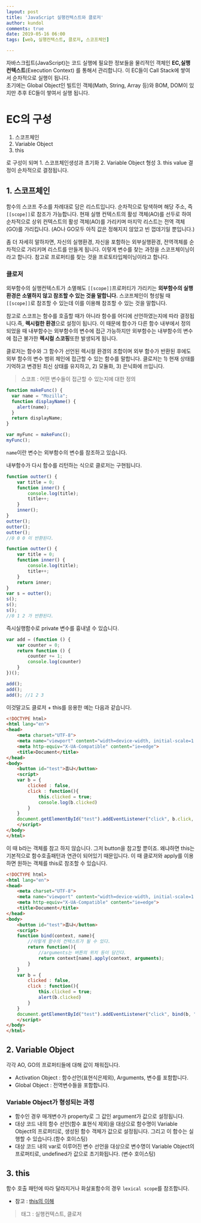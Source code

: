 ```yaml
---
layout: post
title: 'JavaScript 실행컨텍스트와 클로저'
author: kundol
comments: true
date: 2019-05-16 06:00
tags: [web, 실행컨텍스트, 클로저, 스코프체인]

---   
```

자바스크립트(JavaScript)는 코드 실행에 필요한 정보들을 물리적인 객체인  **EC,실행컨텍스트**(Execution Context) 를 통해서 관리합니다. 이 EC들이 Call Stack에 쌓여서 순차적으로 실행이 됩니다.  
초기에는 Global Object인  빌트인 객체(Math, String, Array 등)와 BOM, DOM이 있지만 추후 EC들이 쌓여서 실행 됩니다. 

# EC의 구성
1. 스코프체인
2. Variable Object
3. this

로 구성이 되며 1. 스코프체인생성과 초기화 2.  Variable Object 형성 3. this value 결정이 순차적으로 결정됩니다. 

## 1. 스코프체인
함수의 스코프 주소를 차례대로 담은 리스트입니다. 순차적으로 탐색하며 해당 주소, 즉 `[[scope]]`로 참조가 가능합니다. 
현재 실행 컨텍스트의 활성 객체(AO)를 선두로 하여 순차적으로 상위 컨텍스트의 활성 객체(AO)를 가리키며 마지막 리스트는 전역 객체(GO)를 가리킵니다. (AO나 GO모두 아직 값은 정해지지 않았고 빈 껍데기일 뿐입니다.)

좀 더 자세히 말하자면, 자신의 실행환경, 자신을 포함하는 외부실행환경, 전역객체를 순차적으로 가리키며 리스트를 만들게 됩니다. 이렇게 변수를 찾는 과정을 스코프체이닝이라고 합니다. 참고로 프로퍼티를 찾는 것을 프로토타입체이닝이라고 합니다.  

### 클로저 
외부함수의 실행컨텍스트가 소멸해도 `[[scope]]`프로퍼티가 가리키는 **외부함수의 실행환경은 소멸하지 않고 참조할 수 있는 것을 말합니다.** 스코프체인이 형성될 때 `[[scope]]`로 참조할 수 있는데 이를 이용해 참조할 수 있는 것을 말합니다.

참고로 스코프는 함수를 호출할 때가 아니라 함수를 어디에 선언하였는지에 따라 결정됩니다.즉, **렉시컬한 환경**으로 설정이 됩니다. 
이 때문에 함수가 다른 함수 내부에서 정의되었을 때 내부함수는 외부함수의 변수에 접근 가능하지만 외부함수는 내부함수의 변수에 접근 불가한 **렉시컬 스코핑**또한 발생되게 됩니다.  

클로저는 함수와 그 함수가 선언된 렉시컬 환경의 조합이며 외부 함수가 반환된 후에도 외부 함수의 변수 범위 체인에 접근할 수 있는 함수를 말합니다. 클로저는 1) 현재 상태를 기억하고 변경된 최신 상태를 유지하고, 2) 모듈화, 3) 은닉화에 쓰입니다.

 > 스코프 : 어떤 변수들이 접근할 수 있는지에 대한 정의 


```js
function makeFunc() {
  var name = "Mozilla";
  function displayName() {
    alert(name);
  }
  return displayName;
}

var myFunc = makeFunc();
myFunc();
```
`name`이란 변수는 외부함수의 변수를 참조하고 있습니다. 

내부함수가 다시 함수를 리턴하는 식으로 클로저는 구현됩니다.
```js
function outter() {
    var title = 0;
    function inner() {
        console.log(title);
        title++;
    }
    inner();
}
outter();
outter();
outter();
//0 0 0 이 반환된다. 

function outter() {
    var title = 0;
    function inner() {
        console.log(title);
        title++;
    } 
    return inner;
}
var s = outter(); 
s();
s();
s();  
//0 1 2 가 반환된다. 
``` 

즉시실행함수로 private 변수를 흉내낼 수 있습니다. 
```js
var add = (function () {
    var counter = 0;
    return function () {
        counter += 1; 
        console.log(counter) 
    }
})();

add();
add();
add(); //1 2 3
```

이것말고도 클로저 + this를 응용한 예는 다음과 같습니다. 
```html
<!DOCTYPE html>
<html lang="en">
<head>
    <meta charset="UTF-8">
    <meta name="viewport" content="width=device-width, initial-scale=1.0">
    <meta http-equiv="X-UA-Compatible" content="ie=edge">
    <title>Document</title>
</head>
<body>
    <button id="test">흠냐</button>
    <script>
    var b = {
        clicked : false, 
        click : function(){
            this.clicked = true; 
            console.log(b.clicked)
        }
    }
    document.getElementById("test").addEventListener("click", b.click, false)
    </script>
</body>
</html>
``` 
이 때 b라는 객체를 참고 하지 않습니다. 그저 button을 참고할 뿐이죠. 왜냐하면 this는 기본적으로 함수호출패턴과 연관이 되어있기 때문입니다. 
이 때 클로저와 apply를 이용하면 원하는 객체를 this로 참조할 수 있습니다.  

```html 
<!DOCTYPE html>
<html lang="en">
<head>
    <meta charset="UTF-8">
    <meta name="viewport" content="width=device-width, initial-scale=1.0">
    <meta http-equiv="X-UA-Compatible" content="ie=edge">
    <title>Document</title>
</head>
<body>
    <button id="test">흠냐</button>
    <script>
    function bind(context, name){
        //이렇게 함수의 컨텍스트가 될 수 있다.
        return function(){ 
            //arguments는 버튼의 위치 등이 담긴다. 
            return context[name].apply(context, arguments);
        }
    }
    var b = {
        clicked : false, 
        click : function(){
            this.clicked = true; 
            alert(b.clicked) 
        }
    }
    document.getElementById("test").addEventListener("click", bind(b, "click"), false) 
    </script>
</body>
</html>
```


## 2. Variable Object
각각 AO, GO의 프로퍼티들에 대해 값이 채워집니다. 
 - Activation Object : 함수선언(표현식은제외), Arguments, 변수를 포함합니다. 
 - Global Object : 전역변수들을 포함합니다. 

### Variable Object가 형성되는 과정
 - 함수인 경우 매개변수가 property로 그 값인 argument가 값으로 설정됩니다.  
 - 대상 코드 내의 함수 선언(함수 표현식 제외)을 대상으로 함수명이 Variable Object의 프로퍼티로, 생성된 함수 객체가 값으로 설정됩니다. 그리고 이 함수는 실행할 수 있습니다.(함수 호이스팅)
 - 대상 코드 내의 var로 이루어진 변수 선언을 대상으로 변수명이 Variable Object의 프로퍼티로, undefined가 값으로 초기화됩니다. (변수 호이스팅) 

## 3. this
함수 호출 패턴에 따라 달라지거나 화살표함수의 경우 `lexical scope`를 참조합니다.
 - 참고 : [this의 이해](https://wnghdcjfe.github.io/2019/05/08/JavaScript-This/)


  > 태그 : 실행컨텍스트, 클로저 

